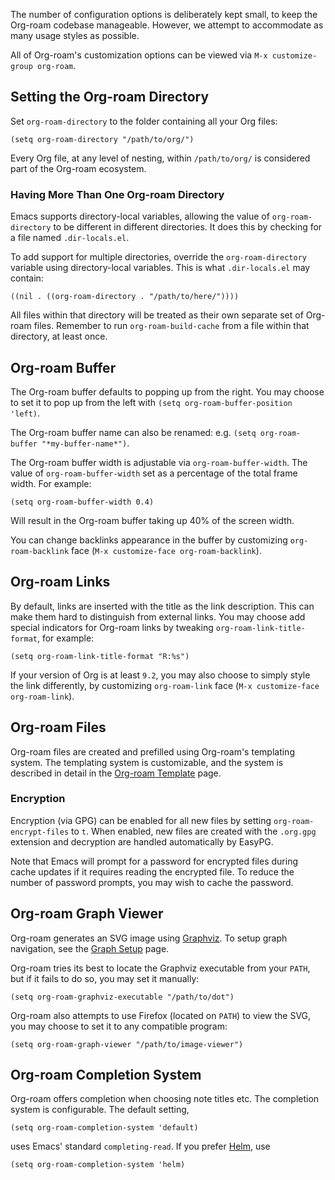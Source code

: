 The number of configuration options is deliberately kept small, to
keep the Org-roam codebase manageable. However, we attempt to
accommodate as many usage styles as possible.

All of Org-roam's customization options can be viewed via `M-x
customize-group org-roam`.

## Setting the Org-roam Directory

Set `org-roam-directory` to the folder containing all your Org files:

```emacs-lisp
(setq org-roam-directory "/path/to/org/")
```

Every Org file, at any level of nesting, within `/path/to/org/` is
considered part of the Org-roam ecosystem.

### Having More Than One Org-roam Directory

Emacs supports directory-local variables, allowing the value of
`org-roam-directory` to be different in different directories. It does
this by checking for a file named `.dir-locals.el`. 

To add support for multiple directories, override the
`org-roam-directory` variable using directory-local variables. This is
what `.dir-locals.el` may contain:

```emacs-lisp
((nil . ((org-roam-directory . "/path/to/here/"))))
```

All files within that directory will be treated as their own separate
set of Org-roam files. Remember to run `org-roam-build-cache` from a
file within that directory, at least once.

## Org-roam Buffer

The Org-roam buffer defaults to popping up from the right. You may
choose to set it to pop up from the left with `(setq
org-roam-buffer-position 'left)`.

The Org-roam buffer name can also be renamed: e.g. `(setq
org-roam-buffer "*my-buffer-name*")`.

The Org-roam buffer width is adjustable via `org-roam-buffer-width`.
The value of `org-roam-buffer-width` set as a percentage of the total
frame width. For example:

```emacs-lisp
(setq org-roam-buffer-width 0.4)
```

Will result in the Org-roam buffer taking up 40% of the screen width.

You can change backlinks appearance in the buffer by customizing
`org-roam-backlink` face (`M-x customize-face org-roam-backlink`).

## Org-roam Links

By default, links are inserted with the title as the link description.
This can make them hard to distinguish from external links. You may
choose add special indicators for Org-roam links by tweaking
`org-roam-link-title-format`, for example:

```emacs-lisp
(setq org-roam-link-title-format "R:%s")
```

If your version of Org is at least `9.2`, you may also choose to
simply style the link differently, by customizing `org-roam-link` face
(`M-x customize-face org-roam-link`).

## Org-roam Files

Org-roam files are created and prefilled using Org-roam's templating
system. The templating system is customizable, and the system is
described in detail in the [Org-roam Template](templating.md) page.

### Encryption

Encryption (via GPG) can be enabled for all new files by setting
`org-roam-encrypt-files` to `t`. When enabled, new files are created
with the `.org.gpg` extension and decryption are handled automatically
by EasyPG. 

Note that Emacs will prompt for a password for encrypted files during
cache updates if it requires reading the encrypted file. To reduce the
number of password prompts, you may wish to cache the password.

## Org-roam Graph Viewer

Org-roam generates an SVG image using
[Graphviz](https://graphviz.org/). To setup graph navigation, see the
[Graph Setup](graph_setup.md) page.

Org-roam tries its best to locate the Graphviz executable from your
`PATH`, but if it fails to do so, you may set it manually:

```
(setq org-roam-graphviz-executable "/path/to/dot")
```

Org-roam also attempts to use Firefox (located on `PATH`) to view the
SVG, you may choose to set it to any compatible program:

```
(setq org-roam-graph-viewer "/path/to/image-viewer")
```

## Org-roam Completion System

Org-roam offers completion when choosing note titles etc.
The completion system is configurable. The default setting,
```
(setq org-roam-completion-system 'default)
```
uses Emacs' standard `completing-read`. If you prefer [Helm](https://emacs-helm.github.io/helm/), use

```
(setq org-roam-completion-system 'helm)
```
